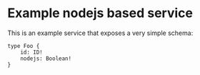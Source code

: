 # Example nodejs based service

This is an example service that exposes a very simple schema:

    type Foo {
        id: ID!
        nodejs: Boolean!
    }
